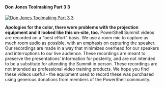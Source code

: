 ﻿#### Don Jones Toolmaking Part 3 3

[![Don Jones Toolmaking Part 3 3](https://i4.ytimg.com/vi/GXdmjCPYYNM/hqdefault.jpg "Don Jones Toolmaking Part 3 3")](https://www.youtube.com/watch?v=GXdmjCPYYNM)

**Apologies for the color, there were problems with the projection equipment and it looked like this on-site, too.** PowerShell Summit videos are recorded on a "best effort" basis. We use a room mic to capture as much room audio as possible, with an emphasis on capturing the speaker. Our recordings are made in a way that minimizes overhead for our speakers and interruptions to our live audience. These recordings are meant to preserve the presentations' information for posterity, and are not intended to be a substitute for attending the Summit in person. These recordings are not intended as professional video training products. We hope you find these videos useful - the equipment used to record these was purchased using generous donations from members of the PowerShell community.


